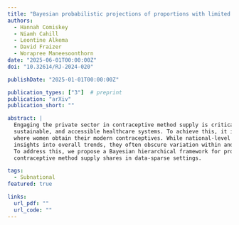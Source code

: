 ```yaml
---
title: "Bayesian probabilistic projections of proportions with limited data: an application to subnational contraceptive method supply shares"
authors:
  - Hannah Comiskey
  - Niamh Cahill
  - Leontine Alkema
  - David Fraizer
  - Worapree Maneesoonthorn
date: "2025-06-01T00:00:00Z"
doi: "10.32614/RJ-2024-020"

publishDate: "2025-01-01T00:00:00Z"

publication_types: ["3"]  # preprint
publication: "arXiv"
publication_short: ""

abstract: |
  Engaging the private sector in contraceptive method supply is critical for creating equitable,
  sustainable, and accessible healthcare systems. To achieve this, it is essential to understand
  where women obtain their modern contraceptives. While national-level estimates provide valuable
  insights into overall trends, they often obscure variation within and across subnational regions.
  To address this, we propose a Bayesian hierarchical framework for probabilistic projections of
  contraceptive method supply shares in data-sparse settings.

tags:
  - Subnational
featured: true

links:
  url_pdf: ""
  url_code: ""
---
```


